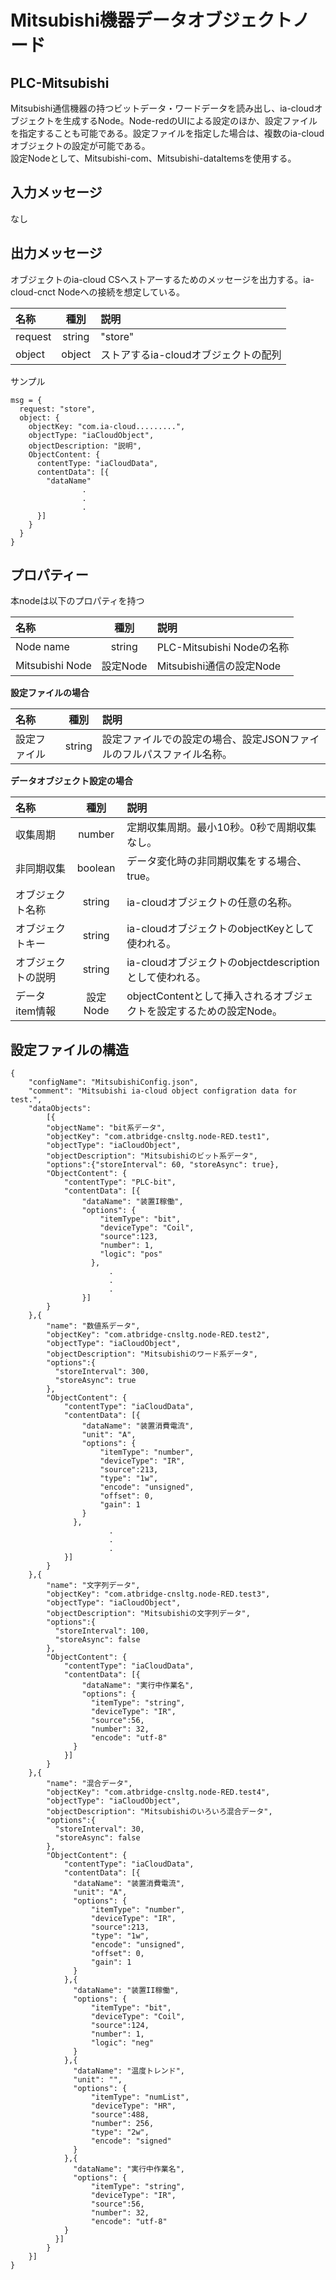 # Mitsubishi機器データオブジェクトノード

## PLC-Mitsubishi
Mitsubishi通信機器の持つビットデータ・ワードデータを読み出し、ia-cloudオブジェクトを生成するNode。Node-redのUIによる設定のほか、設定ファイルを指定することも可能である。設定ファイルを指定した場合は、複数のia-cloudオブジェクトの設定が可能である。  
設定Nodeとして、Mitsubishi-com、Mitsubishi-dataItemsを使用する。

## 入力メッセージ
なし  

## 出力メッセージ
オブジェクトのia-cloud CSへストアーするためのメッセージを出力する。ia-cloud-cnct Nodeへの接続を想定している。

| 名称 | 種別 | 説明 |
|:----------|:-----:|:--------------------|
|request|string|"store"|
|object|object|ストアするia-cloudオブジェクトの配列|  

サンプル
```
msg = {
  request: "store",
  object: {
    objectKey: "com.ia-cloud.........",
    objectType: "iaCloudObject",
    objectDescription: "説明",
    ObjectContent: {
      contentType: "iaCloudData",
      contentData": [{
        "dataName"
                .
                .
                .
      }]
    }
  }
}
```
## プロパティー

本nodeは以下のプロパティを持つ

| 名称 | 種別 | 説明 |
|:----------|:-----:|:--------------------|
|Node name|string|PLC-Mitsubishi Nodeの名称|
|Mitsubishi Node|設定Node|Mitsubishi通信の設定Node|

**設定ファイルの場合**  

| 名称 | 種別 | 説明 |
|:----------|:-----:|:--------------------|
|設定ファイル|string|設定ファイルでの設定の場合、設定JSONファイルのフルパスファイル名称。|

**データオブジェクト設定の場合**

| 名称 | 種別 | 説明 |
|:----------|:-----:|:--------------------|
|収集周期|number| 定期収集周期。最小10秒。0秒で周期収集なし。　|
|非同期収集|boolean| データ変化時の非同期収集をする場合、true。　|
|オブジェクト名称|string| ia-cloudオブジェクトの任意の名称。　|
|オブジェクトキー|string| ia-cloudオブジェクトのobjectKeyとして使われる。|
|オブジェクトの説明|string| ia-cloudオブジェクトのobjectdescriptionとして使われる。|
|データitem情報|設定Node| objectContentとして挿入されるオブジェクトを設定するための設定Node。|

## 設定ファイルの構造
```
{
    "configName": "MitsubishiConfig.json",
    "comment": "Mitsubishi ia-cloud object configration data for test.",
    "dataObjects":
        [{
        "objectName": "bit系データ",
        "objectKey": "com.atbridge-cnsltg.node-RED.test1",
        "objectType": "iaCloudObject",
        "objectDescription": "Mitsubishiのビット系データ",
        "options":{"storeInterval": 60, "storeAsync": true},
        "ObjectContent": {
            "contentType": "PLC-bit",
            "contentData": [{
                "dataName": "装置I稼働",
                "options": {
                    "itemType": "bit",
                    "deviceType": "Coil",
                    "source":123,
                    "number": 1,
                    "logic": "pos"
                  },
                      .
                      .
                      .
                }]
        }
    },{
        "name": "数値系データ",
        "objectKey": "com.atbridge-cnsltg.node-RED.test2",
        "objectType": "iaCloudObject",
        "objectDescription": "Mitsubishiのワード系データ",
        "options":{
          "storeInterval": 300,
          "storeAsync": true
        },
        "ObjectContent": {
            "contentType": "iaCloudData",
            "contentData": [{
                "dataName": "装置消費電流",
                "unit": "A",
                "options": {
                    "itemType": "number",
                    "deviceType": "IR",
                    "source":213,
                    "type": "1w",
                    "encode": "unsigned",
                    "offset": 0,
                    "gain": 1
                }
              },
                      .
                      .
                      .
            }]
        }
    },{
        "name": "文字列データ",
        "objectKey": "com.atbridge-cnsltg.node-RED.test3",
        "objectType": "iaCloudObject",
        "objectDescription": "Mitsubishiの文字列データ",
        "options":{
          "storeInterval": 100,
          "storeAsync": false
        },
        "ObjectContent": {
            "contentType": "iaCloudData",
            "contentData": [{
                "dataName": "実行中作業名",
                "options": {
                  "itemType": "string",
                  "deviceType": "IR",
                  "source":56,
                  "number": 32,
                  "encode": "utf-8"
              }
            }]
        }
    },{
        "name": "混合データ",
        "objectKey": "com.atbridge-cnsltg.node-RED.test4",
        "objectType": "iaCloudObject",
        "objectDescription": "Mitsubishiのいろいろ混合データ",
        "options":{
          "storeInterval": 30,
          "storeAsync": false
        },
        "ObjectContent": {
            "contentType": "iaCloudData",
            "contentData": [{
              "dataName": "装置消費電流",
              "unit": "A",
              "options": {
                  "itemType": "number",
                  "deviceType": "IR",
                  "source":213,
                  "type": "1w",
                  "encode": "unsigned",
                  "offset": 0,
                  "gain": 1
              }
            },{
              "dataName": "装置II稼働",
              "options": {
                  "itemType": "bit",
                  "deviceType": "Coil",
                  "source":124,
                  "number": 1,
                  "logic": "neg"
              }
            },{
              "dataName": "温度トレンド",
              "unit": "",
              "options": {
                  "itemType": "numList",
                  "deviceType": "HR",
                  "source":488,
                  "number": 256,
                  "type": "2w",
                  "encode": "signed"
              }
            },{
              "dataName": "実行中作業名",
              "options": {
                  "itemType": "string",
                  "deviceType": "IR",
                  "source":56,
                  "number": 32,
                  "encode": "utf-8"
            }
          }]
        }
    }]
}

```
